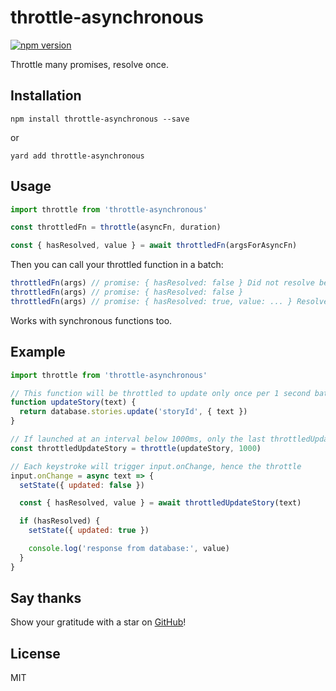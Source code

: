 # throttle-asynchronous

[![npm version](https://badge.fury.io/js/throttle-asynchronous.svg)](https://badge.fury.io/js/throttle-asynchronous)

Throttle many promises, resolve once.

## Installation

`npm install throttle-asynchronous --save`

or

`yard add throttle-asynchronous`

## Usage

```js
import throttle from 'throttle-asynchronous'

const throttledFn = throttle(asyncFn, duration)

const { hasResolved, value } = await throttledFn(argsForAsyncFn)
```

Then you can call your throttled function in a batch:

```js
throttledFn(args) // promise: { hasResolved: false } Did not resolve because a sibling was invoked in the interval duration
throttledFn(args) // promise: { hasResolved: false }
throttledFn(args) // promise: { hasResolved: true, value: ... } Resolved because last in the batch
```

Works with synchronous functions too.

## Example

```js
import throttle from 'throttle-asynchronous'

// This function will be throttled to update only once per 1 second batch
function updateStory(text) {
  return database.stories.update('storyId', { text })
}

// If launched at an interval below 1000ms, only the last throttledUpdateStory will execute
const throttledUpdateStory = throttle(updateStory, 1000)

// Each keystroke will trigger input.onChange, hence the throttle
input.onChange = async text => {
  setState({ updated: false })

  const { hasResolved, value } = await throttledUpdateStory(text)

  if (hasResolved) {
    setState({ updated: true })

    console.log('response from database:', value)
  }
}
```

## Say thanks

Show your gratitude with a star on [GitHub](https://github.com/dherault/throttle-asynchronous)!

## License

MIT
